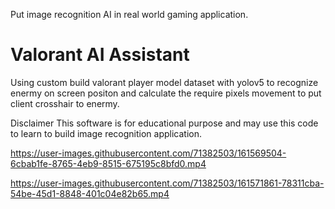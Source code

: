 
Put image recognition AI in real world gaming application.

# Valorant AI Assistant
Using custom build valorant player model dataset with yolov5 to recognize enermy on screen positon and calculate the require pixels movement to put client crosshair to enermy. 

Disclaimer
This software is for educational purpose and may use this code to learn to build image recognition application.

https://user-images.githubusercontent.com/71382503/161569504-6cbab1fe-8765-4eb9-8515-675195c8bfd0.mp4



https://user-images.githubusercontent.com/71382503/161571861-78311cba-54be-45d1-8848-401c04e82b65.mp4

